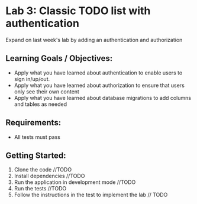# Lab 3: Classic TODO list with authentication

Expand on last week's lab by adding an authentication and authorization

## Learning Goals / Objectives:

* Apply what you have learned about authentication to enable users to sign in/up/out.
* Apply what you have learned about authorization to ensure that users only see their own content
* Apply what you have learned about database migrations to add columns and tables as needed

## Requirements:

* All tests must pass

## Getting Started:

1. Clone the code //TODO
2. Install dependencies //TODO
3. Run the application in development mode //TODO
4. Run the tests //TODO
5. Follow the instructions in the test to implement the lab // TODO
